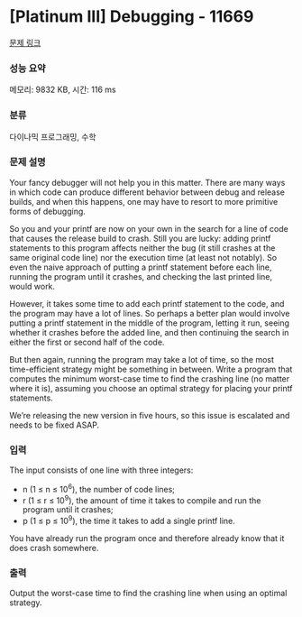# [Platinum III] Debugging - 11669 

[문제 링크](https://www.acmicpc.net/problem/11669) 

### 성능 요약

메모리: 9832 KB, 시간: 116 ms

### 분류

다이나믹 프로그래밍, 수학

### 문제 설명

<p>Your fancy debugger will not help you in this matter. There are many ways in which code can produce different behavior between debug and release builds, and when this happens, one may have to resort to more primitive forms of debugging.</p>

<p>So you and your printf are now on your own in the search for a line of code that causes the release build to crash. Still you are lucky: adding printf statements to this program affects neither the bug (it still crashes at the same original code line) nor the execution time (at least not notably). So even the naive approach of putting a printf statement before each line, running the program until it crashes, and checking the last printed line, would work.</p>

<p>However, it takes some time to add each printf statement to the code, and the program may have a lot of lines. So perhaps a better plan would involve putting a printf statement in the middle of the program, letting it run, seeing whether it crashes before the added line, and then continuing the search in either the first or second half of the code.</p>

<p>But then again, running the program may take a lot of time, so the most time-efficient strategy might be something in between. Write a program that computes the minimum worst-case time to find the crashing line (no matter where it is), assuming you choose an optimal strategy for placing your printf statements.</p>

<p>We’re releasing the new version in five hours, so this issue is escalated and needs to be fixed ASAP.</p>

### 입력 

 <p>The input consists of one line with three integers:</p>

<ul>
	<li>n (1 ≤ n ≤ 10<sup>6</sup>), the number of code lines;</li>
	<li>r (1 ≤ r ≤ 10<sup>9</sup>), the amount of time it takes to compile and run the program until it crashes;</li>
	<li>p (1 ≤ p ≤ 10<sup>9</sup>), the time it takes to add a single printf line.</li>
</ul>

<p>You have already run the program once and therefore already know that it does crash somewhere.</p>

### 출력 

 <p>Output the worst-case time to find the crashing line when using an optimal strategy.</p>

